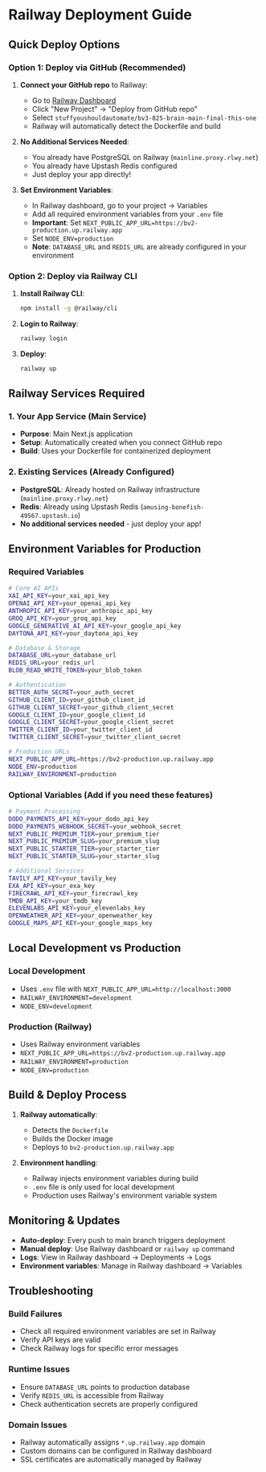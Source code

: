 # Railway Deployment Guide

## Quick Deploy Options

### Option 1: Deploy via GitHub (Recommended)
1. **Connect your GitHub repo** to Railway:
   - Go to [Railway Dashboard](https://railway.app/dashboard)
   - Click "New Project" → "Deploy from GitHub repo"
   - Select `stuffyoushouldautomate/bv3-825-brain-main-final-this-one`
   - Railway will automatically detect the Dockerfile and build

2. **No Additional Services Needed**:
   - You already have PostgreSQL on Railway (`mainline.proxy.rlwy.net`)
   - You already have Upstash Redis configured
   - Just deploy your app directly!

3. **Set Environment Variables**:
   - In Railway dashboard, go to your project → Variables
   - Add all required environment variables from your `.env` file
   - **Important**: Set `NEXT_PUBLIC_APP_URL=https://bv2-production.up.railway.app`
   - Set `NODE_ENV=production`
   - **Note**: `DATABASE_URL` and `REDIS_URL` are already configured in your environment

### Option 2: Deploy via Railway CLI
1. **Install Railway CLI**:
   ```bash
   npm install -g @railway/cli
   ```

2. **Login to Railway**:
   ```bash
   railway login
   ```

3. **Deploy**:
   ```bash
   railway up
   ```

## Railway Services Required

### 1. Your App Service (Main Service)
- **Purpose**: Main Next.js application
- **Setup**: Automatically created when you connect GitHub repo
- **Build**: Uses your Dockerfile for containerized deployment

### 2. Existing Services (Already Configured)
- **PostgreSQL**: Already hosted on Railway infrastructure (`mainline.proxy.rlwy.net`)
- **Redis**: Already using Upstash Redis (`amusing-bonefish-49567.upstash.io`)
- **No additional services needed** - just deploy your app!

## Environment Variables for Production

### Required Variables
```bash
# Core AI APIs
XAI_API_KEY=your_xai_api_key
OPENAI_API_KEY=your_openai_api_key
ANTHROPIC_API_KEY=your_anthropic_api_key
GROQ_API_KEY=your_groq_api_key
GOOGLE_GENERATIVE_AI_API_KEY=your_google_api_key
DAYTONA_API_KEY=your_daytona_api_key

# Database & Storage
DATABASE_URL=your_database_url
REDIS_URL=your_redis_url
BLOB_READ_WRITE_TOKEN=your_blob_token

# Authentication
BETTER_AUTH_SECRET=your_auth_secret
GITHUB_CLIENT_ID=your_github_client_id
GITHUB_CLIENT_SECRET=your_github_client_secret
GOOGLE_CLIENT_ID=your_google_client_id
GOOGLE_CLIENT_SECRET=your_google_client_secret
TWITTER_CLIENT_ID=your_twitter_client_id
TWITTER_CLIENT_SECRET=your_twitter_client_secret

# Production URLs
NEXT_PUBLIC_APP_URL=https://bv2-production.up.railway.app
NODE_ENV=production
RAILWAY_ENVIRONMENT=production
```

### Optional Variables (Add if you need these features)
```bash
# Payment Processing
DODO_PAYMENTS_API_KEY=your_dodo_api_key
DODO_PAYMENTS_WEBHOOK_SECRET=your_webhook_secret
NEXT_PUBLIC_PREMIUM_TIER=your_premium_tier
NEXT_PUBLIC_PREMIUM_SLUG=your_premium_slug
NEXT_PUBLIC_STARTER_TIER=your_starter_tier
NEXT_PUBLIC_STARTER_SLUG=your_starter_slug

# Additional Services
TAVILY_API_KEY=your_tavily_key
EXA_API_KEY=your_exa_key
FIRECRAWL_API_KEY=your_firecrawl_key
TMDB_API_KEY=your_tmdb_key
ELEVENLABS_API_KEY=your_elevenlabs_key
OPENWEATHER_API_KEY=your_openweather_key
GOOGLE_MAPS_API_KEY=your_google_maps_key
```

## Local Development vs Production

### Local Development
- Uses `.env` file with `NEXT_PUBLIC_APP_URL=http://localhost:3000`
- `RAILWAY_ENVIRONMENT=development`
- `NODE_ENV=development`

### Production (Railway)
- Uses Railway environment variables
- `NEXT_PUBLIC_APP_URL=https://bv2-production.up.railway.app`
- `RAILWAY_ENVIRONMENT=production`
- `NODE_ENV=production`

## Build & Deploy Process

1. **Railway automatically**:
   - Detects the `Dockerfile`
   - Builds the Docker image
   - Deploys to `bv2-production.up.railway.app`

2. **Environment handling**:
   - Railway injects environment variables during build
   - `.env` file is only used for local development
   - Production uses Railway's environment variable system

## Monitoring & Updates

- **Auto-deploy**: Every push to main branch triggers deployment
- **Manual deploy**: Use Railway dashboard or `railway up` command
- **Logs**: View in Railway dashboard → Deployments → Logs
- **Environment variables**: Manage in Railway dashboard → Variables

## Troubleshooting

### Build Failures
- Check all required environment variables are set in Railway
- Verify API keys are valid
- Check Railway logs for specific error messages

### Runtime Issues
- Ensure `DATABASE_URL` points to production database
- Verify `REDIS_URL` is accessible from Railway
- Check authentication secrets are properly configured

### Domain Issues
- Railway automatically assigns `*.up.railway.app` domain
- Custom domains can be configured in Railway dashboard
- SSL certificates are automatically managed by Railway
